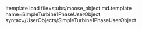 !template load file=stubs/moose_object.md.template name=SimpleTurbine1PhaseUserObject syntax=/UserObjects/SimpleTurbine1PhaseUserObject